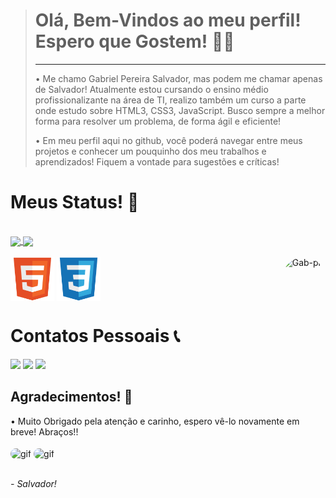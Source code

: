 > <h1> Olá, Bem-Vindos ao meu perfil! Espero que Gostem! 👋😁</h1>
> <hr>
> <p> • Me chamo Gabriel Pereira Salvador, mas podem me chamar apenas de Salvador! Atualmente estou cursando o ensino médio profissionalizante na área de TI, realizo também um curso a parte onde estudo sobre HTML3, CSS3, JavaScript. Busco sempre a melhor forma para resolver um problema, de forma ágil e eficiente!
> 
> • Em meu perfil aqui no github, você poderá navegar entre meus projetos e conhecer um pouquinho dos meu trabalhos e aprendizados! Fiquem a vontade para sugestões e críticas!</p>

<h1> Meus Status! 📍</h1>

<div style="display: inline_block"><br>
<a href="https://github.com/gepeese/github-readme-stats">
<img height="230em" align="center" src="https://github-readme-stats.vercel.app/api?username=gepeese&count_private=true&theme=radical" />
</a>
<a href="https://github.com/gepeese/github-readme-stats">
<img height="230em" align="center" src="https://github-readme-stats.vercel.app/api/top-langs/?username=gepeese&size_weight=0&count_weight=1&theme=radical" />
</a> 
 </div>


<div style="display: inline_block"><br>
  <img align="center" alt="Salvador-HTML" height="70" width="70" src="https://raw.githubusercontent.com/devicons/devicon/master/icons/html5/html5-original.svg">
  <img align="center" alt="Salvador-CSS" height="70" width="70" src="https://raw.githubusercontent.com/devicons/devicon/master/icons/css3/css3-original.svg">
<img align="right" alt="Gab-pic" height="150" style="border-radius:50px;"
src="https://user-images.githubusercontent.com/125311016/235806368-4f567ca7-7850-480e-8dfa-8133e149d93d.jpeg">
  </div>
  
  
  
  <h1> Contatos Pessoais 📞</h1>
  
  <div>
  
  <a href="https://www.linkedin.com/in/gabriel-salvador-a81070266" target="_blank"><img src="https://img.shields.io/badge/-LinkedIn-%230077B5?style=for-the-badge&logo=linkedin&logoColor=white" target="_blank"></a> 
   <a href = "mailto:gabrielfutebolops@gmail.com"><img src="https://img.shields.io/badge/-Gmail-%23333?style=for-the-badge&logo=gmail&logoColor=white" target="_blank"></a>
   <a href="https://wa.me/5548996614428" target="_blank"><img src="https://img.shields.io/badge/WhatsApp-25D366?style=for-the-badge&logo=whatsapp&logoColor=white" target="_blank"> 
   </a>
  
  </div>
  
  <h2> Agradecimentos! 🤝</h2>
  • Muito Obrigado pela atenção e carinho, espero vê-lo novamente em breve!
  Abraços!!
  
  <div style="display: inline_block"><br>
 <img align="center" alt="gif" height="150em" style="border-radius:50px;"
src="https://user-images.githubusercontent.com/125311016/235810559-d0dcd064-d000-4bae-9c6d-6185d49b1830.gif">
  <img align="center" alt="gif" height="150em" style="border-radius:50px;"
src="https://user-images.githubusercontent.com/125311016/235811208-38e19070-c5b9-45d1-b81e-8ac03261d473.gif">
 </div>
 <br>
 
 <p>
 <i> - Salvador!<i>
</p>



  
  
  <!-- (https://github.com/gepeese/gepeese/blob/output/github-contribution-grid-snake.svg) -->
  
  
  
  
 
  
 
  


           
          
          
          
          

    

